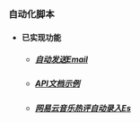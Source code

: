 ﻿### 自动化脚本

- #### 已实现功能
    - ##### [自动发送Email](./SendEmail/email.js)
    - ##### [API文档示例](./ApiExample/index.md)
    - ##### [网易云音乐热评自动录入Es](./MusicHot/index.js)
